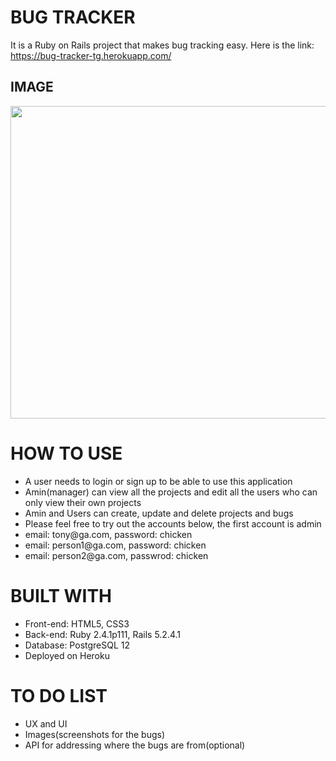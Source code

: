 # BUG TRACKER

It is a Ruby on Rails project that makes bug tracking easy. Here is the link: https://bug-tracker-tg.herokuapp.com/

<h2>IMAGE</h2>

<img src="/assets/p1.png" width="1400px" height="500px">

# HOW TO USE
<ul>
  <li>
  A user needs to login or sign up to be able to use this application <br>
  </li>
  <li>
  Amin(manager) can view all the projects and edit all the users who can only view their own projects <br>
  </li>
  <li>
  Amin and Users can create, update and delete projects and bugs <br>
  </li>
  <li>
  Please feel free to try out the accounts below, the first account is admin <br>
  </li>
  <li>
   email: tony@ga.com, password: chicken <br>
  </li>
  <li>
   email: person1@ga.com, password: chicken <br>
  </li>
  <li>
   email: person2@ga.com, passwrod: chicken <br>
 </li>
</ul>

# BUILT WITH

<ul>
<li>
Front-end: HTML5, CSS3 <br>
</li>
<li>
Back-end: Ruby 2.4.1p111, Rails 5.2.4.1 <br>
</li>
<li>
Database: PostgreSQL 12 <br>
</li>
<li>
Deployed on Heroku <br>
</li>
</ul>

# TO DO LIST

<ul>
<li>
UX and UI <br>
</li>
<li>
Images(screenshots for the bugs) <br>
</li>
<li>
API for addressing where the bugs are from(optional) <br>
</li>
</ul>
